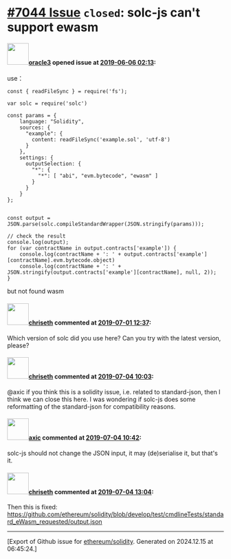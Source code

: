 # [\#7044 Issue](https://github.com/ethereum/solidity/issues/7044) `closed`: solc-js can't support ewasm

#### <img src="https://avatars.githubusercontent.com/u/7393414?v=4" width="50">[oracle3](https://github.com/oracle3) opened issue at [2019-06-06 02:13](https://github.com/ethereum/solidity/issues/7044):

use：
```
const { readFileSync } = require('fs');

var solc = require('solc')

const params = {
    language: "Solidity",
    sources: {
      "example": {
        content: readFileSync('example.sol', 'utf-8')
      }
    },
    settings: {
      outputSelection: {
        "*": {
          "*": [ "abi", "evm.bytecode", "ewasm" ]
        }
      }
    }
};


const output = JSON.parse(solc.compileStandardWrapper(JSON.stringify(params)));

// check the result
console.log(output);
for (var contractName in output.contracts['example']) {
	console.log(contractName + ': ' + output.contracts['example'][contractName].evm.bytecode.object)
	console.log(contractName + ': ' + JSON.stringify(output.contracts['example'][contractName], null, 2));
}
```
but not found wasm

#### <img src="https://avatars.githubusercontent.com/u/9073706?v=4" width="50">[chriseth](https://github.com/chriseth) commented at [2019-07-01 12:37](https://github.com/ethereum/solidity/issues/7044#issuecomment-507246661):

Which version of solc did you use here? Can you try with the latest version, please?

#### <img src="https://avatars.githubusercontent.com/u/9073706?v=4" width="50">[chriseth](https://github.com/chriseth) commented at [2019-07-04 10:03](https://github.com/ethereum/solidity/issues/7044#issuecomment-508424103):

@axic if you think this is a solidity issue, i.e. related to standard-json, then I think we can close this here. I was wondering if solc-js does some reformatting of the standard-json for compatibility reasons.

#### <img src="https://avatars.githubusercontent.com/u/20340?v=4" width="50">[axic](https://github.com/axic) commented at [2019-07-04 10:42](https://github.com/ethereum/solidity/issues/7044#issuecomment-508435945):

solc-js should not change the JSON input, it may (de)serialise it, but that's it.

#### <img src="https://avatars.githubusercontent.com/u/9073706?v=4" width="50">[chriseth](https://github.com/chriseth) commented at [2019-07-04 13:04](https://github.com/ethereum/solidity/issues/7044#issuecomment-508475534):

Then this is fixed: https://github.com/ethereum/solidity/blob/develop/test/cmdlineTests/standard_eWasm_requested/output.json


-------------------------------------------------------------------------------



[Export of Github issue for [ethereum/solidity](https://github.com/ethereum/solidity). Generated on 2024.12.15 at 06:45:24.]
